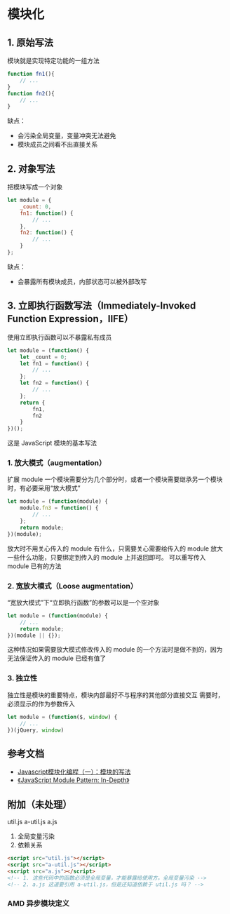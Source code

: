 # 模块化
## 1. 原始写法
模块就是实现特定功能的一组方法
```js
function fn1(){
    // ...
}
function fn2(){
    // ...
}
```
缺点：
- 会污染全局变量，变量冲突无法避免
- 模块成员之间看不出直接关系
## 2. 对象写法
把模块写成一个对象
```js
let module = {
    _count: 0,
    fn1: function() {
        // ...
    },
    fn2: function() {
        // ...
    }
};
```
缺点：
- 会暴露所有模块成员，内部状态可以被外部改写
## 3. 立即执行函数写法（Immediately-Invoked Function Expression，IIFE）
使用立即执行函数可以不暴露私有成员
```js
let module = (function() {
    let _count = 0;
    let fn1 = function() {
        // ...
    };
    let fn2 = function() {
        // ...
    };
    return {
        fn1,
        fn2
    }
})();
```
这是 JavaScript 模块的基本写法
### 1. 放大模式（augmentation）
扩展 module
一个模块需要分为几个部分时，或者一个模块需要继承另一个模块时，有必要采用“放大模式”
```js
let module = (function(module) {
    module.fn3 = function() {
        // ...
    };
    return module;
})(module);
```
放大时不用关心传入的 module 有什么，只需要关心需要给传入的 module 放大一些什么功能，只要绑定到传入的 module 上并返回即可。
可以重写传入 module 已有的方法
### 2. 宽放大模式（Loose augmentation）
“宽放大模式”下“立即执行函数”的参数可以是一个空对象
```js
let module = (function(module) {
    // ...
    return module;
})(module || {});
```
这种情况如果需要放大模式修改传入的 module 的一个方法时是做不到的，因为无法保证传入的 module 已经有值了
### 3. 独立性
独立性是模块的重要特点，模块内部最好不与程序的其他部分直接交互
需要时，必须显示的作为参数传入
```js
let module = (function($, window) {
    // ...
})(jQuery, window)
```
## 参考文档
- [Javascript模块化编程（一）：模块的写法](http://www.ruanyifeng.com/blog/2012/10/javascript_module.html)
- [《JavaScript Module Pattern: In-Depth》](http://www.adequatelygood.com/JavaScript-Module-Pattern-In-Depth.html)



## 附加（未处理）
util.js
a-util.js
a.js
1. 全局变量污染
2. 依赖关系
```html
<script src="util.js"></script>
<script src="a-util.js"></script>
<script src="a.js"></script>
<!-- 1. 这些代码中的函数必须是全局变量，才能暴露给使用方。全局变量污染 -->
<!-- 2. a.js 这道要引用 a-util.js，但是还知道依赖于 util.js 吗？ -->
```
### AMD 异步模块定义
